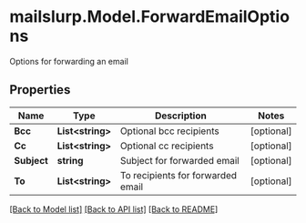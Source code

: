 # mailslurp.Model.ForwardEmailOptions
Options for forwarding an email
## Properties

Name | Type | Description | Notes
------------ | ------------- | ------------- | -------------
**Bcc** | **List&lt;string&gt;** | Optional bcc recipients | [optional] 
**Cc** | **List&lt;string&gt;** | Optional cc recipients | [optional] 
**Subject** | **string** | Subject for forwarded email | [optional] 
**To** | **List&lt;string&gt;** | To recipients for forwarded email | [optional] 

[[Back to Model list]](../README#documentation-for-models) [[Back to API list]](../README#documentation-for-api-endpoints) [[Back to README]](../README)

